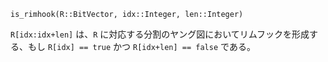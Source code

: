 ```
is_rimhook(R::BitVector, idx::Integer, len::Integer)
```

`R[idx:idx+len]` は、`R` に対応する分割のヤング図においてリムフックを形成する、もし `R[idx] == true` かつ `R[idx+len] == false` である。
